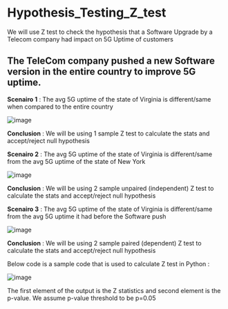 # Hypothesis_Testing_Z_test
We will use Z test to check the hypothesis that a Software Upgrade by a Telecom company had impact on 5G Uptime of customers

## The TeleCom company pushed a new Software version in the entire country to improve 5G uptime.

__Scenairo 1__ : The avg 5G uptime of the state of Virginia is different/same when compared to the entire country

![image](https://github.com/SrijanDeo-DA-DS/Hypothesis_Testing_Z_test/assets/88278620/0637b1cf-40f4-4ec1-a4b0-6a5b63817b5e)

__Conclusion__ : We will be using 1 sample Z test to calculate the stats and accept/reject null hypothesis

__Scenairo 2__ : The avg 5G uptime of the state of Virginia is different/same from the avg 5G uptime of the state of New York

![image](https://github.com/SrijanDeo-DA-DS/Hypothesis_Testing_Z_test/assets/88278620/8ca566bb-91e2-43d5-9114-e25898473032)

__Conclusion__ : We will be using 2 sample unpaired (independent) Z test to calculate the stats and accept/reject null hypothesis

__Scenairo 3__ : The avg 5G uptime of the state of Virginia is different/same from the avg 5G uptime it had before the Software push

![image](https://github.com/SrijanDeo-DA-DS/Hypothesis_Testing_Z_test/assets/88278620/61f6739a-44d9-4448-b2cd-f60fec4da2f4)

__Conclusion__ : We will be using 2 sample paired (dependent) Z test to calculate the stats and accept/reject null hypothesis


Below code is a sample code that is used to calculate Z test in Python :

![image](https://github.com/SrijanDeo-DA-DS/Hypothesis_Testing_Z_test/assets/88278620/0675f31d-f842-4bd0-b044-c9ad0e7e5a2b)

The first element of the output is the Z statistics and second element is the p-value. We assume p-value threshold to be p=0.05


